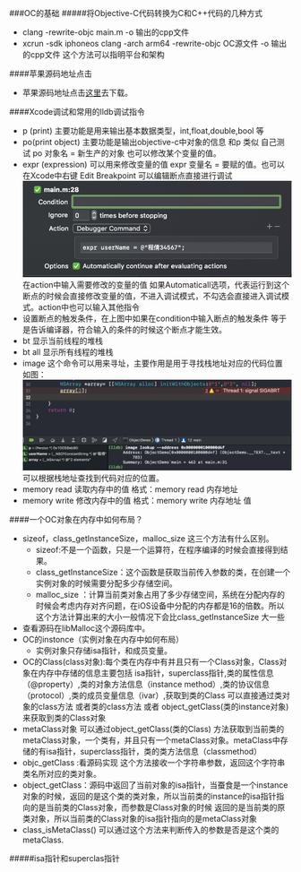 ###OC的基础
#####将Objective-C代码转换为C和C++代码的几种方式
* clang -rewrite-objc main.m -o 输出的cpp文件 
* xcrun -sdk iphoneos clang -arch arm64 -rewrite-objc OC源文件 -o 输出的cpp文件 这个方法可以指明平台和架构

####苹果源码地址点击
* 苹果源码地址点击[这里](https://opensource.apple.com/tarballs/)去下载。

####Xcode调试和常用的lldb调试指令
* p (print) 主要功能是用来输出基本数据类型，int,float,double,bool 等
* po(print object) 主要功能是输出objective-c中对象的信息 和p 类似 自己测试 po 对象名 = 新生产的对象 也可以修改某个变量的值。
* expr (expression) 可以用来修改变量的值 expr 变量名 = 要赋的值。也可以在Xcode中右键 Edit Breakpoint 可以编辑断点直接进行调试 ![](编辑断点.png) 在action中输入需要修改的变量的值 如果Automaticall选项，代表运行到这个断点的时候会直接修改变量的值，不进入调试模式，不勾选会直接进入调试模式。action中也可以输入其他指令
* 设置断点的触发条件，在上图中如果在condition中输入断点的触发条件 等于是告诉编译器，符合输入的条件的时候这个断点才能生效。
* bt 显示当前线程的堆栈
* bt all 显示所有线程的堆栈
* image 这个命令可以用来寻址，主要作用是用于寻找栈地址对应的代码位置 如图：![](lldb-image.png) 可以根据栈地址查找到代码对应的位置。
*  memory read  读取内存中的值 格式：memory read 内存地址
*  memory write 修改内存中的值 格式：memory write 内存地址 值

####一个OC对象在内存中如何布局？
* sizeof，class_getInstanceSize，malloc_size 这三个方法有什么区别。
	* sizeof:不是一个函数，只是一个运算符，在程序编译的时候会直接得到结果。 
	* class_getInstanceSize：这个函数是获取当前传入参数的类，在创建一个实例对象的时候需要分配多少存储空间。
	* malloc_size	：计算当前类对象占用了多少存储空间，系统在分配内存的时候会考虑内存对齐问题，在iOS设备中分配的内存都是16的倍数。所以这个方法计算出来的大小一般情况下会比class_getInstanceSize 大一些
* 查看源码在libMalloc这个源码库中。
* OC的instonce（实例对象在内存中如何布局）
	* 实例对象只存储isa指针，和成员变量。 
* OC的Class(class对象):每个类在内存中有并且只有一个Class对象，Class对象在内存中存储的信息主要包括 isa指针，superclass指针,类的属性信息（@property）,类的对象方法信息（instance method）,类的协议信息（protocol）,类的成员变量信息（ivar）,获取到类的Class  可以直接通过类对象的class方法  或者类的class方法 或者 object_getClass(类的instance对象) 来获取到类的Class对象
* metaClass对象 可以通过object_getClass(类的Class) 方法获取到当前类的metaClass对象，一个类有，并且只有一个metaClass对象。metaClass中存储的有isa指针，superclass指针，类的类方法信息（classmethod）
* objc_getClass :看源码实现 这个方法接收一个字符串参数，返回这个字符串类名所对应的类对象。
* object_getClass：源码中返回了当前对象的isa指针，当蚕食是一个instance对象的时候，返回的是这个类的类对象，所以当前类的instance的isa指针指向的是当前类的Class对象，而参数是Class对象的时候 返回的是当前类的原类对象，所以当前类的Class对象的isa指针指向的是metaClass对象
* class_isMetaClass() 可以通过这个方法来判断传入的参数是否是这个类的metaClass.

#####isa指针和superclas指针

